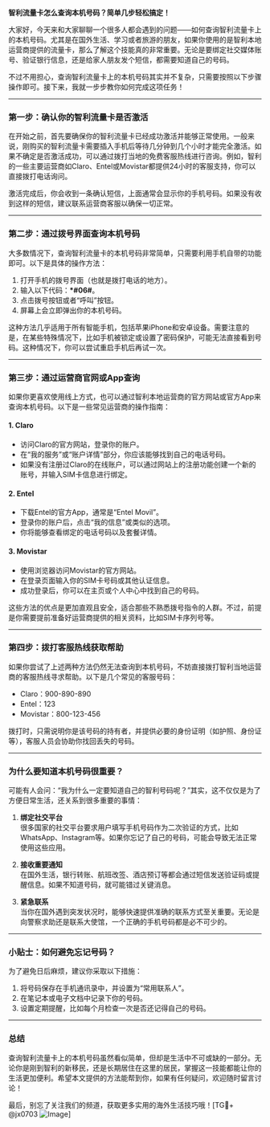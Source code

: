 **智利流量卡怎么查询本机号码？简单几步轻松搞定！**

大家好，今天来和大家聊聊一个很多人都会遇到的问题——如何查询智利流量卡上的本机号码。尤其是在国外生活、学习或者旅游的朋友，如果你使用的是智利本地运营商提供的流量卡，那么了解这个技能真的非常重要。无论是要绑定社交媒体账号、验证银行信息，还是给家人朋友发个短信，都需要知道自己的号码。

不过不用担心，查询智利流量卡上的本机号码其实并不复杂，只需要按照以下步骤操作即可。接下来，我就一步步教你如何完成这项任务！

---

### **第一步：确认你的智利流量卡是否激活**
在开始之前，首先要确保你的智利流量卡已经成功激活并能够正常使用。一般来说，刚购买的智利流量卡需要插入手机后等待几分钟到几个小时才能完全激活。如果不确定是否激活成功，可以通过拨打当地的免费客服热线进行咨询。例如，智利的一些主要运营商如Claro、Entel或Movistar都提供24小时的客服支持，你可以直接拨打电话询问。

激活完成后，你会收到一条确认短信，上面通常会显示你的手机号码。如果没有收到这样的短信，建议联系运营商客服以确保一切正常。

---

### **第二步：通过拨号界面查询本机号码**
大多数情况下，查询智利流量卡的本机号码非常简单，只需要利用手机自带的功能即可。以下是具体的操作方法：

1. 打开手机的拨号界面（也就是拨打电话的地方）。
2. 输入以下代码：**\*#06#**。
3. 点击拨号按钮或者“呼叫”按钮。
4. 屏幕上会立即弹出你的本机号码。

这种方法几乎适用于所有智能手机，包括苹果iPhone和安卓设备。需要注意的是，在某些特殊情况下，比如手机被锁定或设置了密码保护，可能无法直接看到号码。这种情况下，你可以尝试重启手机后再试一次。

---

### **第三步：通过运营商官网或App查询**
如果你更喜欢使用线上方式，也可以通过智利本地运营商的官方网站或官方App来查询本机号码。以下是一些常见运营商的操作指南：

#### **1. Claro**
- 访问Claro的官方网站，登录你的账户。
- 在“我的服务”或“账户详情”部分，你应该能够找到自己的电话号码。
- 如果没有注册过Claro的在线账户，可以通过网站上的注册功能创建一个新的账号，并输入SIM卡信息进行绑定。

#### **2. Entel**
- 下载Entel的官方App，通常是“Entel Movil”。
- 登录你的账户后，点击“我的信息”或类似的选项。
- 你将能够查看绑定的电话号码以及套餐详情。

#### **3. Movistar**
- 使用浏览器访问Movistar的官方网站。
- 在登录页面输入你的SIM卡号码或其他认证信息。
- 成功登录后，你可以在主页或个人中心中找到自己的号码。

这些方法的优点是更加直观且安全，适合那些不熟悉拨号指令的人群。不过，前提是你需要提前准备好运营商提供的相关资料，比如SIM卡序列号等。

---

### **第四步：拨打客服热线获取帮助**
如果你尝试了上述两种方法仍然无法查询到本机号码，不妨直接拨打智利当地运营商的客服热线寻求帮助。以下是几个常见的客服号码：

- Claro：900-890-890
- Entel：123
- Movistar：800-123-456

拨打时，只需说明你是该号码的持有者，并提供必要的身份证明（如护照、身份证等），客服人员会协助你找回丢失的号码。

---

### **为什么要知道本机号码很重要？**

可能有人会问：“我为什么一定要知道自己的智利号码呢？”其实，这不仅仅是为了方便日常生活，还关系到很多重要的事情：

1. **绑定社交平台**  
   很多国家的社交平台要求用户填写手机号码作为二次验证的方式，比如WhatsApp、Instagram等。如果你忘记了自己的号码，可能会导致无法正常使用这些应用。

2. **接收重要通知**  
   在国外生活，银行转账、航班改签、酒店预订等都会通过短信发送验证码或提醒信息。如果不知道号码，就可能错过关键消息。

3. **紧急联系**  
   当你在国外遇到突发状况时，能够快速提供准确的联系方式至关重要。无论是向警察求助还是联系大使馆，一个正确的手机号码都是必不可少的。

---

### **小贴士：如何避免忘记号码？**

为了避免日后麻烦，建议你采取以下措施：

1. 将号码保存在手机通讯录中，并设置为“常用联系人”。
2. 在笔记本或电子文档中记录下你的号码。
3. 设置定期提醒，比如每个月检查一次是否还记得自己的号码。

---

### **总结**
查询智利流量卡上的本机号码虽然看似简单，但却是生活中不可或缺的一部分。无论你是刚到智利的新移民，还是长期居住在这里的居民，掌握这一技能都能让你的生活更加便利。希望本文提供的方法能帮到你，如果有任何疑问，欢迎随时留言讨论！

最后，别忘了关注我们的频道，获取更多实用的海外生活技巧哦！[TG💪+ @jx0703 ![Image](https://github.com/user-attachments/assets/dbca1d08-cadb-493c-b0ec-ad6f7a83f270)]